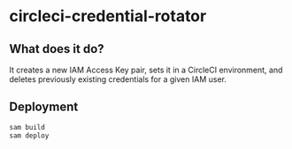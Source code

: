 # circleci-credential-rotator

## What does it do?

It creates a new IAM Access Key pair, sets it in a CircleCI environment, and
deletes previously existing credentials for a given IAM user.

## Deployment

```bash
sam build
sam deploy
```

